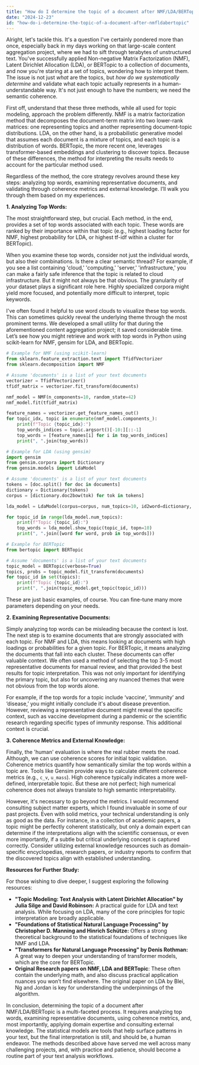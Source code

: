 ```yaml
---
title: "How do I determine the topic of a document after NMF/LDA/BERTopic?"
date: "2024-12-23"
id: "how-do-i-determine-the-topic-of-a-document-after-nmfldabertopic"
---
```


Alright, let's tackle this. It's a question I've certainly pondered more than once, especially back in my days working on that large-scale content aggregation project, where we had to sift through terabytes of unstructured text. You've successfully applied Non-negative Matrix Factorization (NMF), Latent Dirichlet Allocation (LDA), or BERTopic to a collection of documents, and now you're staring at a set of topics, wondering how to interpret them. The issue is not just *what* are the topics, but *how do we systematically determine* and validate what each topic actually represents in a human-understandable way. It's not just enough to have the numbers; we need the semantic coherence.

First off, understand that these three methods, while all used for topic modeling, approach the problem differently. NMF is a matrix factorization method that decomposes the document-term matrix into two lower-rank matrices: one representing topics and another representing document-topic distributions. LDA, on the other hand, is a probabilistic generative model that assumes each document is a mixture of topics, and each topic is a distribution of words. BERTopic, the more recent one, leverages transformer-based embeddings and clustering to discover topics. Because of these differences, the method for interpreting the results needs to account for the particular method used.

Regardless of the method, the core strategy revolves around these key steps: analyzing top words, examining representative documents, and validating through coherence metrics and external knowledge. I’ll walk you through them based on my experiences.

**1. Analyzing Top Words:**

The most straightforward step, but crucial. Each method, in the end, provides a set of top words associated with each topic. These words are ranked by their importance within that topic (e.g., highest loading factor for NMF, highest probability for LDA, or highest tf-idf within a cluster for BERTopic).

When you examine these top words, consider not just the individual words, but also their combinations. Is there a clear semantic thread? For example, if you see a list containing 'cloud,' 'computing,' 'server,' 'infrastructure,' you can make a fairly safe inference that the topic is related to cloud infrastructure. But it might not always be that obvious. The granularity of your dataset plays a significant role here. Highly specialized corpora might yield more focused, and potentially more difficult to interpret, topic keywords.

I've often found it helpful to use word clouds to visualize these top words. This can sometimes quickly reveal the underlying theme through the most prominent terms. We developed a small utility for that during the aforementioned content aggregation project; it saved considerable time. Let’s see how you might retrieve and work with top words in Python using scikit-learn for NMF, gensim for LDA, and BERTopic.

```python
# Example for NMF (using scikit-learn)
from sklearn.feature_extraction.text import TfidfVectorizer
from sklearn.decomposition import NMF

# Assume 'documents' is a list of your text documents
vectorizer = TfidfVectorizer()
tfidf_matrix = vectorizer.fit_transform(documents)

nmf_model = NMF(n_components=10, random_state=42)
nmf_model.fit(tfidf_matrix)

feature_names = vectorizer.get_feature_names_out()
for topic_idx, topic in enumerate(nmf_model.components_):
    print(f"Topic {topic_idx}:")
    top_words_indices = topic.argsort()[-10:][::-1]
    top_words = [feature_names[i] for i in top_words_indices]
    print(", ".join(top_words))
```

```python
# Example for LDA (using gensim)
import gensim
from gensim.corpora import Dictionary
from gensim.models import LdaModel

# Assume 'documents' is a list of your text documents
tokens = [doc.split() for doc in documents]
dictionary = Dictionary(tokens)
corpus = [dictionary.doc2bow(tok) for tok in tokens]

lda_model = LdaModel(corpus=corpus, num_topics=10, id2word=dictionary, random_state=42)

for topic_id in range(lda_model.num_topics):
    print(f"Topic {topic_id}:")
    top_words = lda_model.show_topic(topic_id, topn=10)
    print(", ".join([word for word, prob in top_words]))
```

```python
# Example for BERTopic
from bertopic import BERTopic

# Assume 'documents' is a list of your text documents
topic_model = BERTopic(verbose=True)
topics, probs = topic_model.fit_transform(documents)
for topic_id in set(topics):
    print(f"Topic {topic_id}:")
    print(", ".join(topic_model.get_topic(topic_id)))
```

These are just basic examples, of course. You can fine-tune many more parameters depending on your needs.

**2. Examining Representative Documents:**

Simply analyzing top words can be misleading because the context is lost. The next step is to examine documents that are strongly associated with each topic. For NMF and LDA, this means looking at documents with high loadings or probabilities for a given topic. For BERTopic, it means analyzing the documents that fall into each cluster. These documents can offer valuable context. We often used a method of selecting the top 3-5 most representative documents for manual review, and that provided the best results for topic interpretation. This was not only important for identifying the primary topic, but also for uncovering any nuanced themes that were not obvious from the top words alone.

For example, if the top words for a topic include ‘vaccine’, ‘immunity’ and ‘disease,’ you might initially conclude it's about disease prevention. However, reviewing a representative document might reveal the specific context, such as vaccine development during a pandemic or the scientific research regarding specific types of immunity response. This additional context is crucial.

**3. Coherence Metrics and External Knowledge:**

Finally, the 'human' evaluation is where the real rubber meets the road. Although, we can use coherence scores for initial topic validation. Coherence metrics quantify how semantically similar the top words within a topic are. Tools like Gensim provide ways to calculate different coherence metrics (e.g., `c_v`, `u_mass`). High coherence typically indicates a more well-defined, interpretable topic. But these are not perfect; high numerical coherence does not always translate to high semantic interpretability.

However, it's necessary to go beyond the metrics. I would recommend consulting subject matter experts, which I found invaluable in some of our past projects. Even with solid metrics, your technical understanding is only as good as the data. For instance, in a collection of academic papers, a topic might be perfectly coherent statistically, but only a domain expert can determine if the interpretations align with the scientific consensus, or even more importantly, if a subtle but critical underlying concept is captured correctly. Consider utilizing external knowledge resources such as domain-specific encyclopedias, research papers, or industry reports to confirm that the discovered topics align with established understanding.

**Resources for Further Study:**

For those wishing to dive deeper, I suggest exploring the following resources:

*   **"Topic Modeling: Text Analysis with Latent Dirichlet Allocation" by Julia Silge and David Robinson:** A practical guide for LDA and text analysis. While focusing on LDA, many of the core principles for topic interpretation are broadly applicable.
*   **"Foundations of Statistical Natural Language Processing" by Christopher D. Manning and Hinrich Schütze:** Offers a strong theoretical background to the statistical foundations of techniques like NMF and LDA.
*   **"Transformers for Natural Language Processing" by Denis Rothman:** A great way to deepen your understanding of transformer models, which are the core for BERTopic.
*   **Original Research papers on NMF, LDA and BERTopic**: These often contain the underlying math, and also discuss practical application nuances you won’t find elsewhere. The original paper on LDA by Blei, Ng and Jordan is key for understanding the underpinnings of the algorithm.

In conclusion, determining the topic of a document after NMF/LDA/BERTopic is a multi-faceted process. It requires analyzing top words, examining representative documents, using coherence metrics, and, most importantly, applying domain expertise and consulting external knowledge. The statistical models are tools that help surface patterns in your text, but the final interpretation is still, and should be, a human endeavor. The methods described above have served me well across many challenging projects, and, with practice and patience, should become a routine part of your text analysis workflows.
